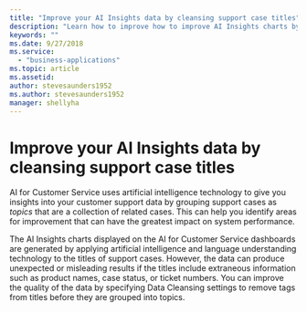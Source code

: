 ```yaml
---
title: "Improve your AI Insights data by cleansing support case titles​"
description: "Learn how to improve how to improve AI Insights charts by removing extraneous tags in support case titles."
keywords: ""
ms.date: 9/27/2018
ms.service:
  - "business-applications"
ms.topic: article
ms.assetid: 
author: stevesaunders1952
ms.author: stevesaunders1952
manager: shellyha
---
```


# Improve your AI Insights data by cleansing support case titles

AI for Customer Service uses artificial intelligence technology to give you insights into your customer support data by grouping support cases as *topics* that are a collection of related cases. This can help you identify areas for improvement that can have the greatest impact on system performance.

The AI Insights charts displayed on the AI for Customer Service dashboards are generated by applying artificial intelligence and language understanding technology to the titles of support cases. However, the data can produce unexpected or misleading results if the titles include extraneous information such as product names, case status, or ticket numbers. You can improve the quality of the data by specifying Data Cleansing settings to remove tags from titles before they are grouped into topics.